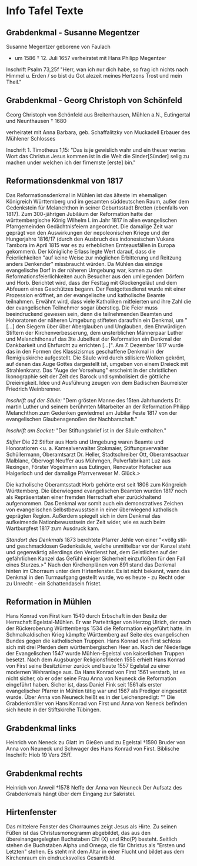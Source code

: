 # Info Tafel Texte

## Grabdenkmal - Susanne Megentzer

Susanne Megentzer
geborene von Faulach
* um 1586 † 12. Juli 1657
verheiratet mit Hans Philipp Megentzer

Inschrift Psalm 73,25f
"Herr, wan ich nur dich habe, so frag ich nichts nach Himmel u. Erden / so bist du Got alezeit meines Hertzens Trost und mein Theil."

## Grabdenkmal - Georg Christoph von Schönfeld

Georg Christoph von Schönfeld
aus Breitenhausen, Mühlen a.N.,
Eutingertal und Neunthausen
† 1680

verheiratet mit Anna Barbara, geb. Schaffalitzky von Muckadell
Erbauer des Mühlener Schlosses

Inschrift 1. Timotheus 1,15:
"Das is je gewislich wahr und ein theuer wertes Wort das Christus Jesus kommen ist in die Welt die Sinder[Sünder] selig zu machen under welchen ich der firnemste [erste] bin."

## Reformationsdenkmal von 1817

Das Reformationsdenkmal in Mühlen ist das älteste im ehemaligen Königreich Württemberg und im gesamten süddeutschen Raum, außer dem Gedenkstein für Melanchthon in seiner Geburtsstadt Bretten (ebenfalls von 1817).
Zum 300-jährigen Jubiläum der Reformation hatte der württembergische König Wilhelm I. im Jahr 1817 in allen evangelischen Pfarrgemeinden Gedächtnisfeiern angeordnet. Die damalige Zeit war geprägt von den Auswirkungen der nepoleonischen Kriege und der Hungerjahre 1816/17 (durch den Ausbruch des indonesischen Vukans Tambora im April 1815 war es zu erheblichen Ernteausfällen in Europa gekommen).
Der königliche Erlass legte Wert darauf, dass die Feierlichkeiten "auf keine Weise zur möglichen Erbitterung und Reitzung anders Denkender" missbraucht würden. Da Mühlen das einzige evangelische Dorf in der näheren Umgebung war, kamen zu den Reformationsfeierlichkeiten auch Besucher aus den umliegenden Dörfern und Horb. Berichtet wird, dass der Festtag mit Glockengeläut und dem Abfeuern eines Geschützes begann. Der Festgottesdienst wurde mit einer Prozession eröffnet, an der evangelische und katholische Beamte teilnahmen. Erwähnt wird, dass viele Katholiken mitfeierten und ihre Zahl die der evangelischen Teilnehmer sogar überstieg.
Die Feier muss beeindruckend gewesen sein, denn die teilnehmenden Beamten und Hohoratoren der näheren Umgebung stifteten daraufhin ein Denkmal, um "[...] den Siegern über über Aberglauben und Unglauben, den Ehrwürdigen Stiftern der Kirchenverbesserung, dem unsterblichen Männerpaar Luther und Melanchthonauf das 3te Jubelfest der Reformation ein Denkmal der Dankbarkeit und Ehrfurcht zu errichten [...]". Am 7. Dezember 1817 wurde das in den Formen des Klassizismus geschaffene Denkmal in der Remigiuskirche aufgestellt. Die Säule wird durch stilisiere Wolken gekrönt, auf denen das Auge Gottes dargestellt ist, umgeben von einem Dreieck mit Strahlenkranz. Das "Auge der Vorsehung" erscheint in der christlichen Ikonographie seit der Zeit des Barock und symbolisiert die göttliche Dreieinigkeit. Idee und Ausführung zeugen von dem Badischen Baumeister Friedrich Weinbrenner.

_Inschrift auf der Säule:_ "Dem grösten Manne des 15ten Jahrhunderts Dr. martin Luther und seinem berühmten Mitarbeiter an der Reformation Philipp Melanchthon zum Gedenken gewiedmet am Jubilar Feste 1817 von der evangelischen Glaubensgenoßen der Nachbarschaft."

_Inschrift am Socket:_ "Der Stiftungsbrief ist in der Säule enthalten."

_Stifter_ Die 22 Stifter aus Horb und Umgebung waren Beamte und Honoratioren <u. a. Kamealverwalter Stokmaier, Stiftungsverwalter Schüllermann, Oberamtsarzt Dr. Heller, Stadtschreiber Ott, Oberamtsactuar Malblanc, Obervogt Neuffer aus Mührngen, Pulverfabrikant Luz aus Rexingen, Förster Vogelmann aus Eutingen, Renovator Hofacker aus Haigerloch und der damalige Pfarrverweser M. Glück.>

Die katholische Oberamtsstadt Horb gehörte erst seit 1806 zum Köngreich Württemberg. Die überwiegend evangelischen Beamten wurden 1817 noch als Repräsentaten einer fremden Herrschaft eher zurückhaltend aufgenommen. Das Denkmal war somit auch ein demonstratives Zeichen von evangelischen Selbstbewusstsein in einer überwiegend katholisch geprägten Region. Außerdem spiegelt sich in dem Denkmal das aufkeimende Nationbewusstsein der Zeit wider, wie es auch beim Wartburgfest 1817 zum Ausdruck kam.

_Standort des Denkmals_
1873 berchtete Pfarrer Jehle von einer "<völlg stil- und geschmacklosen Gedenksäule, welche unmittelbar vor der Kanzel steht und gegenwärtig allerdings den Verdienst hat, dem Geistlichen auf der gefährlichen Kanzel das Gefühl einiger Sicherheit einzuflößen für den Fall eines Sturzes.>" Nach den Kirchenplänen von 891 stand das Denkmal hinten im Chorraum unter dem Hirtenfenster. Es ist nicht bekannt, wann das Denkmal in den Turmaufgang gestellt wurde, wo es heute - zu Recht oder zu Unrecht - ein Schattendasein fristet.

## Reformation in Mühlen

Hans Konrad von First kam 1540 durch Erbschaft in den Besitz der Herrschaft Egelstal-Mühlen. Er war Parteiträger von Herzog Ulrich, der nach der Rückeroberung Württembergs 1534 die Reformation eingeführt hatte. Im Schmalkaldischen Krieg kämpfte Württemberg auf Seite des evangelischen Bundes gegen die katholischen Truppen. Hans Konrad von First schloss sich mit drei Pferden dem württembergischen Heer an. Nach der Niederlage der Evangelischen 1547 wurde Mühlen-Egelstal von kaiserlichen Truppen besetzt. Nach dem Augsburger Religionsfrieden 1555 erhielt Hans Konrad von First seine Besitztümer zurück und baute 1557 Egelstal zu einer modernen Wehranlage aus.
Da Hans Konrad von First 1561 verstarb, ist es nicht sicher, ob er oder seine Frau Anna von Neuneck die Reformation eingeführt haben. Sicher ist, dass Daniel Fink seit 1561 als erster evangelischer Pfarrer in Mühlen tätig war und 1567 als Prediger eingesetzt wurde. Über Anna von Neuneck heißt es in der Leichenpredigt: "<Sie hat die Predigt des Evangeliums bei ihren Untertanen aufgerichtet und den Armen viele und reiche Gaben gegeben.>" Die Grabdenkmäler von Hans Konrad von First und Anna von Neneck befinden sich heute in der Stiftskirche Tübingen.

## Grabdenkmal links

Heinrich von Neneck
zu Glatt im Gießen und zu Egelstal †1590
Bruder von Anna von Neuneck
und Schwager des Hans Konrad von First.
Biblische Inschrift: Hiob 19 Vers 25ff.

## Grabdenkmal rechts

Heinrich von Anweil †1578
Neffe der Anna von Neuneck
Der Aufsatz des Grabdenkmals hängt über dem Eingang zur Sakristei.

## Hirtenfenster

Das mittelere Fenster des Chorraumes zeigt Jesus als Hirte. Zu seinen Füßen ist das Christusmonogramm abgebildet, das aus den übereinangergelegten Buchstaben Chi (X) und Rho(P) besteht. Seitlich stehen die Buchstaben Alpha und Omega, die für Christus als "Ersten und Letzten" stehen.
Es steht mit dem Altar in einer Flucht und bildet aus dem Kirchenraum ein eindrucksvolles Gesamtbild.